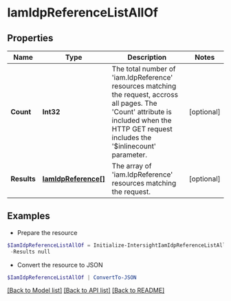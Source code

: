 # IamIdpReferenceListAllOf
## Properties

Name | Type | Description | Notes
------------ | ------------- | ------------- | -------------
**Count** | **Int32** | The total number of &#39;iam.IdpReference&#39; resources matching the request, accross all pages. The &#39;Count&#39; attribute is included when the HTTP GET request includes the &#39;$inlinecount&#39; parameter. | [optional] 
**Results** | [**IamIdpReference[]**](IamIdpReference.md) | The array of &#39;iam.IdpReference&#39; resources matching the request. | [optional] 

## Examples

- Prepare the resource
```powershell
$IamIdpReferenceListAllOf = Initialize-IntersightIamIdpReferenceListAllOf  -Count null `
 -Results null
```

- Convert the resource to JSON
```powershell
$IamIdpReferenceListAllOf | ConvertTo-JSON
```

[[Back to Model list]](../README.md#documentation-for-models) [[Back to API list]](../README.md#documentation-for-api-endpoints) [[Back to README]](../README.md)

